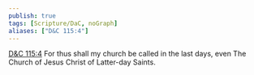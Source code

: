 ```yaml
---
publish: true
tags: [Scripture/DaC, noGraph]
aliases: ["D&C 115:4"]
---
```

[D&C 115:4](https://churchofjesuschrist.org/study/scriptures/dc-testament/dc/115?lang=eng&id=p4#p4) For thus shall my church be called in the last days, even The Church of Jesus Christ of Latter-day Saints.
